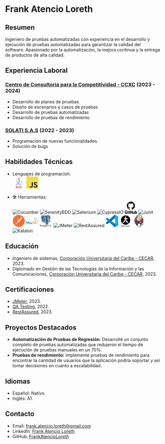 # Frank Atencio Loreth

## Resumen
Ingeniero de pruebas automatizadas con experiencia en el desarrollo y ejecución de pruebas automatizadas para garantizar la calidad del software. Apasionado por la automatización, la mejora continua y la entrega de productos de alta calidad.

## Experiencia Laboral

### [Centro de Consultoria para la Competitividad - CCXC](https://ccxc.co/) (2023 - 2024)
- Desarrollo de planes de pruebas
- Diseño de escenarios y casos de pruebas
- Desarrollo de pruebas automatizadas
- Desarrollo de pruebas de rendimiento

### [SOLATI S.A.S](https://www.solati.co/) (2022 - 2023)
- Programación de nuevas funcionalidades.
- Solución de bugs

## Habilidades Técnicas
- Lenguajes de programación:
  <br>
  <img src="https://github.com/devicons/devicon/blob/master/icons/java/java-original-wordmark.svg" title="Java" alt="Java" width="40" height="40"/>
  <img src="https://github.com/devicons/devicon/blob/master/icons/javascript/javascript-original.svg" title="JavaScript" alt="JavaScript" width="40" height="40"/>
  
- :hammer_and_wrench: Herramientas:
  <br>
  <img src="https://browserstack.wpenginepowered.com/wp-content/uploads/2023/12/Cucumber-integrations.svg" title="Cucumber" alt="Cucumber" width="40" height="40"/>
  <img src="https://browserstack.wpenginepowered.com/wp-content/uploads/2024/01/Serenity-BDD-icon.svg" title="SerenityBDD" alt="SerenityBDD" width="40" height="40"/>
  <img src="https://browserstack.wpenginepowered.com/wp-content/uploads/2019/05/BrowserStack-Integration-with-Selenium.svg" title="Selenium" alt="Selenium" width="40" height="40"/>
  <img src="https://browserstack.wpenginepowered.com/wp-content/uploads/2020/07/CypressLogo@2x.png" title="CypressIO" alt="CypressIO" width="40" height="40"/>
  <img src="https://github.com/devicons/devicon/blob/master/icons/github/github-original-wordmark.svg" title="Github" alt="Github" width="40" height="40"/>
  <img src="https://browserstack.wpenginepowered.com/wp-content/uploads/2024/01/JUnit-icon.svg" title="Junit" alt="Junit" width="40" height="40"/>
  <img src="https://github.com/devicons/devicon/blob/master/icons/postman/postman-original.svg" title="Postman" alt="Postman" width="40" height="40"/>
  <img src="https://github.com/devicons/devicon/blob/master/icons/mysql/mysql-original-wordmark.svg" title="MySQL" alt="Mysql" width="40" height="40"/>
  <img src="https://github.com/devicons/devicon/blob/master/icons/postgresql/postgresql-original-wordmark.svg" title="MySQL" alt="Mysql" width="40" height="40"/>
  <img src="https://jmeter.apache.org/images/jmeter_square.svg" title="JMeter" alt="JMeter" width="40" height="40"/>
  <img src="https://avatars.githubusercontent.com/u/19369327?s=200&v=4" title="RestAssured" alt="RestAssured" width="40" height="40"/>
  <img src="https://github.com/devicons/devicon/blob/master/icons/vscode/vscode-original.svg" title="RestAssured" alt="RestAssured" width="40" height="40"/>
  <img src="https://github.com/devicons/devicon/blob/master/icons/karatelabs/karatelabs-original-wordmark.svg" alt="Karate Labs" width="40" height="40"/>
  <img src="https://github.com/devicons/devicon/blob/master/icons/jenkins/jenkins-original.svg" alt="Jenkins" width="40" height="40"/>
  <img src="https://2465122.fs1.hubspotusercontent-na1.net/hubfs/2465122/katalon_logo%20(1).svg" alt="Katalon" width="40" height="40"/>
  

## Educación
- Ingeniero de sistemas, [Corporación Universitaria del Caribe - CECAR](https://cecar.edu.co/), 2023.
- Diplomado en Gestión de las Tecnologías de la Información y las Comunicaciones, [Corporación Universitaria del Caribe - CECAR](https://cecar.edu.co/), 2023.

## Certificaciones
- [JMeter](https://www.udemy.com/certificate/UC-f072d025-f17f-4a36-8827-13317c5f7d28/), 2023.
- [QA Testing](https://www.udemy.com/certificate/UC-9bb0793c-15eb-4627-a1db-2c75046f21f5/), 2022.
- [RestAssured](https://www.udemy.com/certificate/UC-58af7eb2-4bc2-4e99-8cae-9d9ee4da0589/), 2023.

## Proyectos Destacados
- **Automatización de Pruebas de Regresión:** Desarrollé un conjunto completo de pruebas automatizadas que redujeron el tiempo de ejecución de pruebas manuales en un 70%.
- **Pruebas de rendimiento:** Implementé pruebas de rendimiento para encontrar la cantidad de usuarios que la aplicación podría soportar y así tomar decisiones en cuanto a escalabilidad.

## Idiomas
- Español: Nativo.
- Inglés: A1.

## Contacto
- Email: frank.atencio.loreth@gmail.com
- LinkedIn: [Frank Atencio Loreth](https://www.linkedin.com/in/frank-atencio-loreth-7b8ba3229/)
- GitHub: [FrankAtencioLoreth](https://github.com/FrankAtencioLoreth)


